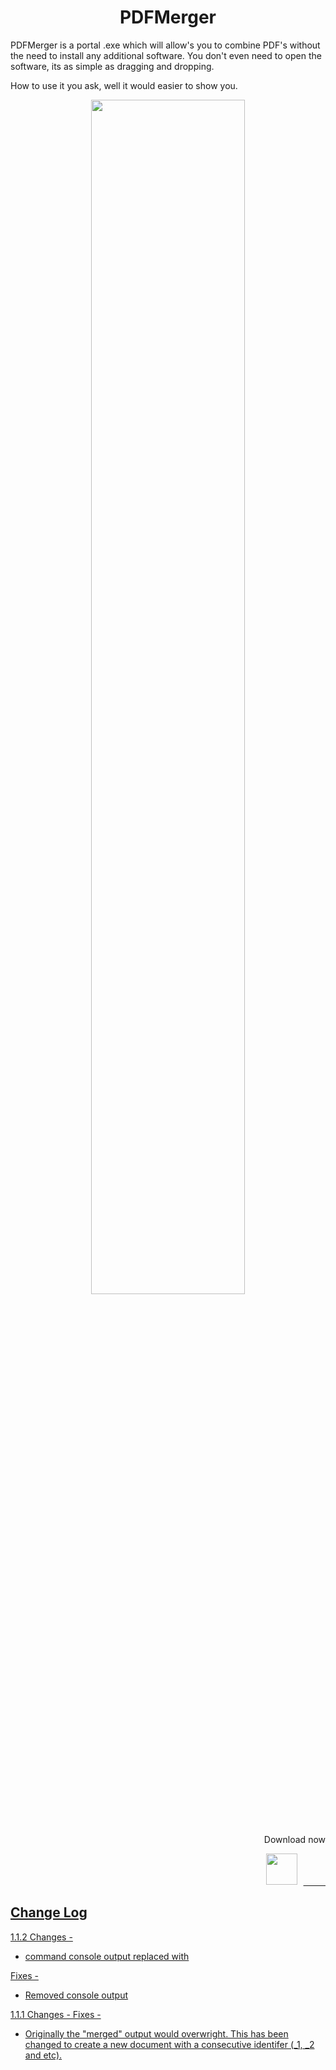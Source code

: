 
<h1 align="center"> PDFMerger </h1>


PDFMerger is a portal .exe which will allow's you to combine PDF's without the need to install any additional software. You don't even need to open the software, its as simple as dragging and dropping.

How to use it you ask, well it would easier to show you. 
&nbsp;
&nbsp;
&nbsp;
&nbsp;
&nbsp;
&nbsp;
&nbsp;
&nbsp;
<p align="center"><img src="https://j.gifs.com/vlVlEX.gif" width="70%"></p>

&nbsp;
&nbsp;
&nbsp;
&nbsp;
&nbsp;
&nbsp;
<p align="right">Download now<p>
<p align="right"><a href="https://github.com/chrisjbawden/pdfmerger/raw/main/pdf-merger.exe"><img src="https://j.gifs.com/K141gY.gif"  width="50px" height="50px" style="padding-right: 10px"</a>&nbsp;&nbsp;&nbsp;&nbsp;&nbsp;&nbsp;&nbsp;&nbsp;&nbsp;</p>


## Change Log

1.1.2
Changes - 
* command console output replaced with 

Fixes -
* Removed console output


1.1.1
Changes - 
Fixes - 
* Originally the "merged" output would overwright. This has been changed to create a new document with a consecutive identifer (_1, _2 and etc).
